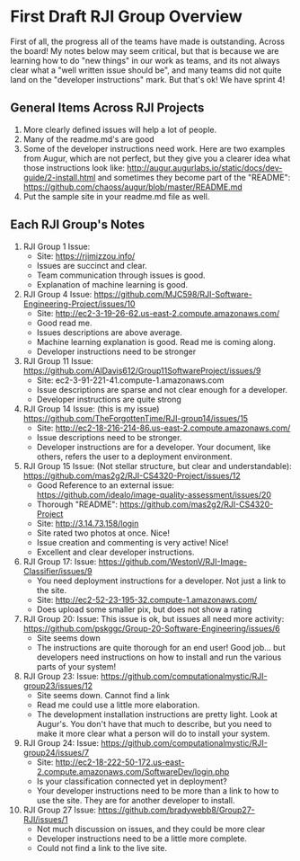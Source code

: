 # First Draft RJI Group Overview

First of all, the progress all of the teams have made is outstanding. Across the board! My notes below may seem critical, but that is because we are learning how to do "new things" in our work as teams, and its not always clear what a "well written issue should be", and many teams did not quite land on the "developer instructions" mark. But that's ok! We have sprint 4!

## General Items Across RJI Projects
1. More clearly defined issues will help a lot of people. 
2. Many of the readme.md's are good
3. Some of the developer instructions need work. Here are two examples from Augur, which are not perfect, but they give you a clearer idea what those instructions look like: http://augur.augurlabs.io/static/docs/dev-guide/2-install.html and sometimes they become part of the "README": https://github.com/chaoss/augur/blob/master/README.md 
4. Put the sample site in your readme.md file as well. 

## Each RJI Group's Notes

1. RJI Group 1 Issue: 
	- Site: https://rjimizzou.info/
    - Issues are succinct and clear. 
    - Team communication through issues is good. 
    - Explanation of machine learning is good. 
1. RJI Group 4 Issue: https://github.com/MJC598/RJI-Software-Engineering-Project/issues/10
	- Site: http://ec2-3-19-26-62.us-east-2.compute.amazonaws.com/
    - Good read me. 
    - Issues descriptions are above average. 
    - Machine learning explanation is good. Read me is coming along.
    - Developer instructions need to be stronger 
1. RJI Group 11 Issue: https://github.com/AlDavis612/Group11SoftwareProject/issues/9
	- Site: ec2-3-91-221-41.compute-1.amazonaws.com
    - Issue descriptions are sparse and not clear enough for a developer.
    - Developer instructions are quite strong 
1. RJI Group 14 Issue: (this is my issue) https://github.com/TheForgottenTime/RJI-group14/issues/15
    - Site: http://ec2-18-216-214-86.us-east-2.compute.amazonaws.com/ 
    - Issue descriptions need to be stronger. 
    - Developer instructions are for a developer. Your document, like others, refers the user to a deployment environment.
1. RJI Group 15 Issue: (Not stellar structure, but clear and understandable): https://github.com/mas2g2/RJI-CS4320-Project/issues/12
    - Good Reference to an external issue: https://github.com/idealo/image-quality-assessment/issues/20
    - Thorough "README": https://github.com/mas2g2/RJI-CS4320-Project
    - Site: http://3.14.73.158/login
    - Site rated two photos at once. Nice! 
    - Issue creation and commenting is very active! Nice!
    - Excellent and clear developer instructions. 
1. RJI Group 17: Issue: https://github.com/WestonV/RJI-Image-Classifier/issues/9
    - You need deployment instructions for a developer. Not just a link to the site. 
    - Site: http://ec2-52-23-195-32.compute-1.amazonaws.com/
    - Does upload some smaller pix, but does not show a rating
1. RJI Group 20: Issue: This issue is ok, but issues all need more activity: https://github.com/pskggc/Group-20-Software-Engineering/issues/6
    - Site seems down
    - The instructions are quite thorough for an end user!  Good job... but developers need instructions on how to install and run the various parts of your system!
1. RJI Group 23: Issue: https://github.com/computationalmystic/RJI-group23/issues/12
    - Site seems down. Cannot find a link 
    - Read me could use a little more elaboration. 
    - The development installation instructions are pretty light. Look at Augur's. You don't have that much to describe, but you need to make it more clear what a person will do to install your system. 
1. RJI Group 24: Issue: https://github.com/computationalmystic/RJI-group24/issues/7
    - Site: http://ec2-18-222-50-172.us-east-2.compute.amazonaws.com/SoftwareDev/login.php
    - Is your classification connected yet in deployment? 
    - Your developer instructions need to be more than a link to how to use the site. They are for another developer to install. 
1. RJI Group 27 Issue: https://github.com/bradywebb8/Group27-RJI/issues/1
    - Not much discussion on issues, and they could be more clear
    - Developer instructions need to be a little more complete. 
    - Could not find a link to the live site. 